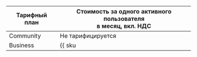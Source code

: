 Тарифный план | Стоимость за одного активного пользователя <br>в месяц, вкл. НДС
----- | -----
| Community | Не тарифицируется |
| Business | {{ sku|RUB|datalens.users.v1|string }} |
